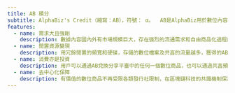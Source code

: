 ```yaml
---
title: AB 積分
subtitle: AlphaBiz's Credit（縮寫：AB），符號： α。  AB是AlphaBiz用於數位內容價值交換和流通的信用，也是一種資源數位資產
features:
  - name: 需求大且强剛
    description: 數據內容國內外有市場規模巨大，存在强烈的流通需求和自由商品化過程的需求，所有發行人、分享者、下載者都將受益
  - name: 閒置資源變現
    description: 用冗餘閒置的頻寬和硬碟，存儲的數位檔案及共亯的流量越多，獲得的AB就越多，AB因市場需求不斷增長而增值
  - name: 消費亦是投資
    description: 用戶可以通過AB兌換分享平臺中的任何一個數位商品，也可以通過共亯頻寬和內容迴圈獲得消費內容的收益
  - name: 去中心化保障
    description: 有價值的數位商品不再受限各類發行社限制，在區塊鏈科技的共識機制保護下，發行不僅自由，更具有版權保障
---
```

